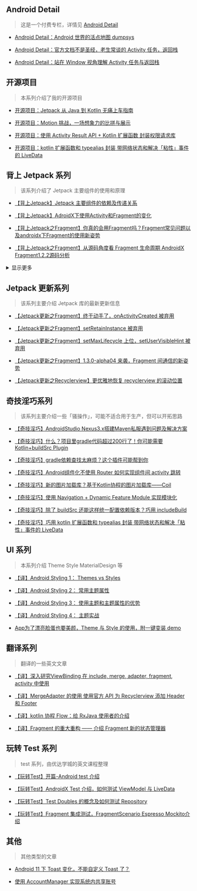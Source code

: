 ## Android Detail

> 这是一个付费专栏，详情见 [Android Detail](https://xiaozhuanlan.com/detail)

- [Android Detail：Android 世界的活点地图 dumpsys](https://xiaozhuanlan.com/topic/3860197542)

- [Android Detail：官方文档不是圣经，老生常谈的 Activity 任务，返回栈](https://xiaozhuanlan.com/topic/4286791350)

- [Android Detail：站在 Window 视角理解 Activity 任务与返回栈](https://xiaozhuanlan.com/topic/3268795140)

## 开源项目


> 本系列介绍了我的开源项目


- [开源项目：Jetpack 从 Java 到 Kotlin 无痛上车指南](https://juejin.im/post/5edf3397e51d4578587769ca)


- [开源项目：Motion 挑战，一场想象力的比拼与展示](https://juejin.im/post/5ee71571f265da76f0169aaf)


- [开源项目：使用 Activity Result API + Kotlin 扩展函数 封装权限请求库](https://juejin.im/post/5ef555a35188252e7a1c506d)


- [开源项目：kotlin 扩展函数和 typealias 封装 带网络状态和解决「粘性」事件的 LiveData](https://github.com/Flywith24/WrapperLiveDataDemo)



## 背上 Jetpack 系列



> 该系列介绍了 Jetpack 主要组件的使用和原理



- [【背上Jetpack】Jetpack 主要组件的依赖及传递关系](https://juejin.im/post/5e567ee1518825494466a938)


- [【背上Jetpack】AdroidX下使用Activity和Fragment的变化](https://juejin.im/post/5e5a0c316fb9a07cd248d29e)


- [【背上Jetpack之Fragment】你真的会用Fragment吗？Fragment常见问题以及androidx下Fragment的使用新姿势](https://juejin.im/post/5e5cd8686fb9a07cbc269d10)


- [【背上Jetpack之Fragment】从源码角度看 Fragment 生命周期 AndroidX Fragment1.2.2源码分析](https://juejin.im/post/5e67523551882549003d2c4f)

<details>
<summary>显示更多</summary>

- [【背上Jetpack之OnBackPressedDispatcher】Fragment 返回栈预备篇](https://juejin.im/post/5e6bae35f265da572a0d11ad)


- [【背上Jetpack之Fragment】从源码的角度看Fragment 返回栈 附多返回栈demo](https://juejin.im/post/5e6e50a3518825490762098b)


- [【背上Jetpack】绝不丢失的状态 androidx SaveState ViewModel-SaveState 分析](https://juejin.im/post/5e738d12518825495d69cfb9)


- [【背上Jetpack之ViewModel】即使您不使用MVVM也要了解ViewModel ——ViewModel 的职能边界](https://juejin.im/post/5e786d415188255e00661a4e)


- [【背上Jetpack之Lifecycle】万物基于 Lifecycle 默默无闻大用处](https://juejin.im/post/5e8348bef265da47e02a6ce2)


- [【背上Jetpack之LiveData】ViewModel 的左膀右臂 数据驱动真的香](https://juejin.im/post/5e834bb5f265da480d61668d)


- [【背上Jetpack之DataBinding】数据驱动魔法师 何时迎来翻身日？](https://juejin.im/post/5e8ef0bc518825736b749705)


- [【背上Jetpack之Navigation】想去哪就去哪，Android世界的指南针](https://juejin.im/post/5ec6a56ff265da76ce5774df)

</details>

## Jetpack 更新系列



> 该系列主要介绍 Jetpack 库的最新更新信息



- [【Jetpack更新之Fragment】终于动手了，onActivityCreated 被弃用](https://juejin.im/post/5e9e55786fb9a03c550ff11f)


- [【Jetpack更新之Fragment】setRetainInstance 被弃用](https://juejin.im/post/5e9fadb7f265da47f25626b8)


- [【Jetpack更新之Fragment】setMaxLifecycle 上位，setUserVisibleHint 被弃用](https://juejin.im/post/5ea12dbdf265da47b04d9f42)


- [【Jetpack更新之Fragment】1.3.0-alpha04 来袭，Fragment 间通信的新姿势](https://juejin.im/post/5eaa471bf265da7bad3536bd)


- [【Jetpack更新之Recyclerview】更优雅地恢复 recyclerview 的滚动位置](https://juejin.im/post/5eba4d5f6fb9a0436545b6e5)

  





##  奇技淫巧系列



> 该系列主要介绍一些「骚操作」，可能不适合用于生产，但可以开拓思路



- [【奇技淫巧】AndroidStudio Nexus3.x搭建Maven私服遇到问题及解决方案](https://juejin.im/post/5e481a28f265da570b3f235c)


- [【奇技淫巧】什么？项目里gradle代码超过200行了！你可能需要 Kotlin+buildSrc Plugin](https://juejin.im/post/5e22c2ce6fb9a02ff67d41c3)


- [【奇技淫巧】gradle依赖查找太麻烦？这个插件可能帮到你](https://juejin.im/post/6844904056150818829)


- [【奇技淫巧】Android组件化不使用 Router 如何实现组件间 activity 跳转](https://juejin.im/post/5e967f35f265da47d77cd4c3)


- [【奇技淫巧】新的图片加载库？基于Kotlin协程的图片加载库——Coil](https://juejin.im/post/5ebdfb0b6fb9a0436153db22)


- [【奇技淫巧】使用 Navigation + Dynamic Feature Module 实现模块化](https://juejin.im/post/5ec50ae46fb9a047a862124f)


- [【奇技淫巧】除了 buildSrc 还能这样统一配置依赖版本？巧用 includeBuild](https://juejin.im/post/5ecde219e51d457841190d08)


- [【奇技淫巧】巧用 kotlin 扩展函数和 typealias 封装 带网络状态和解决「粘性」事件的 LiveData](https://juejin.im/post/5ed9c92ce51d45789b35afa9)



## UI 系列




> 本系列介绍 Theme Style MaterialDesign 等



- [【译】Android Styling 1： Themes vs Styles](https://juejin.im/post/5eead9196fb9a058734e3b03)


- [【译】Android Styling 2： 常用主题属性](https://juejin.im/post/5eec07416fb9a058835d0306)


- [【译】Android Styling 3： 使用主题和主题属性的优势](https://juejin.im/post/5eed67b4f265da02a642bd57)


- [【译】Android Styling 4： 主题实战](https://juejin.im/post/5eeff86cf265da02e8177eba)

- [App为了漂亮脸蛋也要美颜，Theme 与 Style 的使用，附一键变装 demo](https://juejin.im/post/5ef7e6305188252e8a080c10)




## 翻译系列



> 翻译的一些英文文章



- [【译】深入研究ViewBinding 在 include, merge, adapter, fragment, activity 中使用](https://juejin.im/post/5e4806f3e51d4526c550a2ef)


- [【译】MergeAdapter 的使用 使用官方 API 为 Recyclerview 添加 Header 和 Footer](https://juejin.im/post/5e86ffea51882573ba207a19)


- [【译】kotlin 协程 Flow：给 RxJava 使用者的介绍](https://juejin.im/post/5e9d19f0e51d4546ed26e0f4)


- [【译】Fragment 的重大重构 —— 介绍 Fragment 新的状态管理器](https://juejin.im/post/6863334752162676749)



## 玩转 Test 系列



> test 系列，由优达学城的英文课程整理



- [【玩转Test】开篇-Android test 介绍](https://juejin.im/post/5ea298636fb9a03c320bc9a9)


- [【玩转Test】AndroidX Test 介绍，如何测试 ViewModel 与 LiveData](https://juejin.im/post/5ea4f7685188257367223670)


- [【玩转Test】Test Doubles 的概念及如何测试 Repository](https://juejin.im/post/5ea79363e51d454da36cea89)


- [【玩转Test】Fragment 集成测试，FragmentScenario Espresso Mockito介绍](https://juejin.im/post/5eb419995188256d745c8494)



## 其他



> 其他类型的文章



- [Android 11 下 Toast 变化，不能自定义 Toast 了？](https://juejin.im/post/5ea94bde6fb9a0435c6f49ca)	


- [使用 AccountManager 实现系统内共享账号](https://blog.csdn.net/fly_with_24/article/details/108406208)
